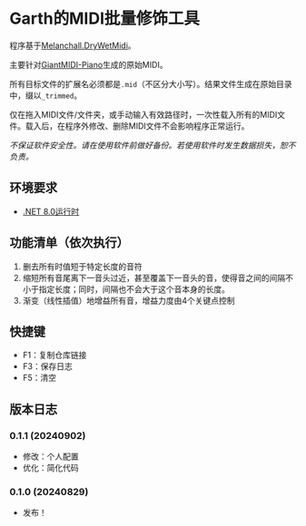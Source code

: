 # Garth的MIDI批量修饰工具

程序基于[Melanchall.DryWetMidi](https://github.com/melanchall/drywetmidi)。

主要针对[GiantMIDI-Piano](https://github.com/bytedance/GiantMIDI-Piano)生成的原始MIDI。

所有目标文件的扩展名必须都是`.mid`（不区分大小写）。结果文件生成在原始目录中，缀以`_trimmed`。

仅在拖入MIDI文件/文件夹，或手动输入有效路径时，一次性载入所有的MIDI文件。载入后，在程序外修改、删除MIDI文件不会影响程序正常运行。

*不保证软件安全性。请在使用软件前做好备份。若使用软件时发生数据损失，恕不负责。*

## 环境要求

- [.NET 8.0运行时](https://dotnet.microsoft.com/zh-cn/download/dotnet/8.0)

## 功能清单（依次执行）

1. 删去所有时值短于特定长度的音符
2. 缩短所有音尾离下一音头过近，甚至覆盖下一音头的音，使得音之间的间隔不小于指定长度；同时，间隔也不会大于这个音本身的长度。
3. 渐变（线性插值）地增益所有音，增益力度由4个关键点控制

## 快捷键

- F1：复制仓库链接
- F3：保存日志
- F5：清空

## 版本日志

### 0.1.1 (20240902)

- 修改：个人配置
- 优化：简化代码

### 0.1.0 (20240829)

- 发布！